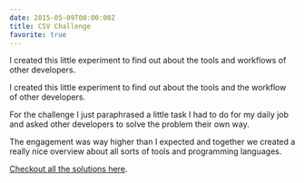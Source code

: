 ```yaml
---
date: 2015-05-09T00:00:00Z
title: CSV Challenge
favorite: true
---
```


I created this little experiment to find out about the tools
and workflows of other developers.<!--more-->


I created this little experiment to find out about the tools and the workflow of other developers.

For the challenge I just paraphrased a little task I had to do for my daily job
and asked other developers to solve the problem their own way.

The engagement was way higher than I expected and together we created a really nice overview about all sorts of tools and programming languages.

[Checkout all the solutions here](https://gist.github.com/jorinvo/2e43ffa981a97bc17259).
